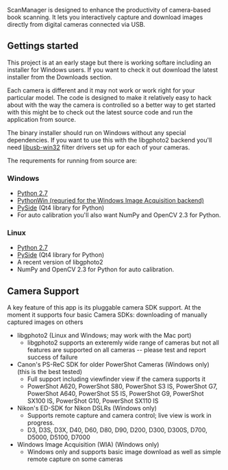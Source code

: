 ScanManager is designed to enhance the productivity of camera-based book scanning. It lets you interactively capture and download images directly from digital cameras connected via USB.

## Gettings started ##
This project is at an early stage but there is working softare including an installer for Windows users. If you want to check it out download the latest installer from the Downloads section.

Each camera is different and it may not work or work right for your particular model. The code is designed to make it relatively easy to hack about with the way the camera is controlled so a better way to get started with this might be to check out the latest source code and run the application from source.

The binary installer should run on Windows without any special dependencies. If you want to use this with the libgphoto2 backend you'll need [libusb-win32](http://sourceforge.net/projects/libusb-win32/files/) filter drivers set up for each of your cameras.

The requrements for running from source are:

### Windows ###
  * [Python 2.7](http://www.python.org)
  * [PythonWin (requried for the Windows Image Acquisition backend)](http://sourceforge.net/projects/pywin32/)
  * [PySide](http://www.pyside.org/downloads/) (Qt4 library for Python)
  * For auto calibration you'll also want NumPy and OpenCV 2.3 for Python.

### Linux ###
  * [Python 2.7](http://www.python.org)
  * [PySide](http://www.pyside.org/downloads/) (Qt4 library for Python)
  * A recent version of libgphoto2
  * NumPy and OpenCV 2.3 for Python for auto calibration.

## Camera Support ##

A key feature of this app is its pluggable camera SDK support. At the moment it supports four basic Camera SDKs:
downloading of manually captured images on others
  * libgphoto2 (Linux and Windows; may work with the Mac port)
    * libgphoto2 supports an exteremly wide range of cameras but not all features are supported on all cameras -- please test and report success of failure
  * Canon's PS-ReC SDK for older PowerShot Cameras (Windows only) (this is the best tested)
    * Full support including viewfinder view if the camera supports it
    * PowerShot A620, PowerShot S80, PowerShot S3 IS, PowerShot G7, PowerShot A640, PowerShot S5 IS, PowerShot G9, PowerShot SX100 IS, PowerShot G10, PowerShot SX110 IS
  * Nikon's ED-SDK for Nikon DSLRs (Windows only)
    * Supports remote capture and camera control; live view is work in progress.
    * D3, D3S, D3X, D40, D60, D80, D90, D200, D300, D300S, D700, D5000, D5100, D7000
  * Windows Image Acquisition (WIA) (Windows only)
    * Windows only and supports basic image download as well as simple remote capture on some cameras